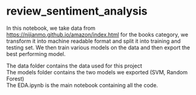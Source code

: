 # review_sentiment_analysis
In this notebook, we take data from https://nijianmo.github.io/amazon/index.html for the books category, we transform it into machine readable format and split it into training and testing set.
We then train various models on the data and then export the best performing model.

The data folder contains the data used for this project<br>
The models folder contains the two models we exported (SVM, Random Forest)<br>
The EDA.ipynb is the main notebook containing all the code.
